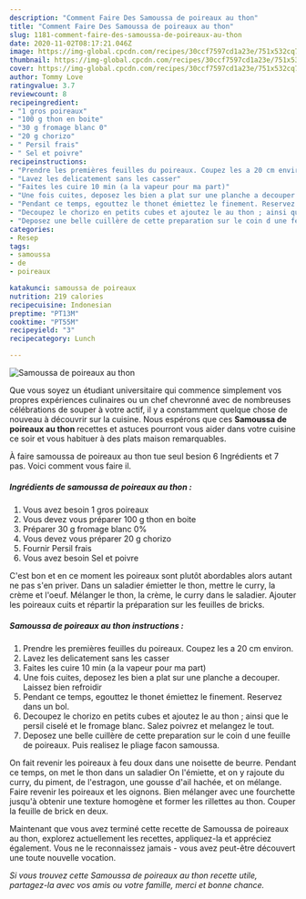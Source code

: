 ```yaml
---
description: "Comment Faire Des Samoussa de poireaux au thon"
title: "Comment Faire Des Samoussa de poireaux au thon"
slug: 1181-comment-faire-des-samoussa-de-poireaux-au-thon
date: 2020-11-02T08:17:21.046Z
image: https://img-global.cpcdn.com/recipes/30ccf7597cd1a23e/751x532cq70/samoussa-de-poireaux-au-thon-photo-principale-de-la-recette.jpg
thumbnail: https://img-global.cpcdn.com/recipes/30ccf7597cd1a23e/751x532cq70/samoussa-de-poireaux-au-thon-photo-principale-de-la-recette.jpg
cover: https://img-global.cpcdn.com/recipes/30ccf7597cd1a23e/751x532cq70/samoussa-de-poireaux-au-thon-photo-principale-de-la-recette.jpg
author: Tommy Love
ratingvalue: 3.7
reviewcount: 8
recipeingredient:
- "1 gros poireaux"
- "100 g thon en boite"
- "30 g fromage blanc 0"
- "20 g chorizo"
- " Persil frais"
- " Sel et poivre"
recipeinstructions:
- "Prendre les premières feuilles du poireaux. Coupez les a 20 cm environ."
- "Lavez les delicatement sans les casser"
- "Faites les cuire 10 min (a la vapeur pour ma part)"
- "Une fois cuites, deposez les bien a plat sur une planche a decouper. Laissez bien refroidir"
- "Pendant ce temps, egouttez le thonet émiettez le finement. Reservez dans un bol."
- "Decoupez le chorizo en petits cubes et ajoutez le au thon ; ainsi que le persil ciselé et le fromage blanc. Salez poivrez et melangez le tout."
- "Deposez une belle cuillère de cette preparation sur le coin d une feuille de poireaux. Puis realisez le pliage facon samoussa."
categories:
- Resep
tags:
- samoussa
- de
- poireaux

katakunci: samoussa de poireaux 
nutrition: 219 calories
recipecuisine: Indonesian
preptime: "PT13M"
cooktime: "PT55M"
recipeyield: "3"
recipecategory: Lunch

---
```



![Samoussa de poireaux au thon](https://img-global.cpcdn.com/recipes/30ccf7597cd1a23e/751x532cq70/samoussa-de-poireaux-au-thon-photo-principale-de-la-recette.jpg)

Que vous soyez un étudiant universitaire qui commence simplement vos propres expériences culinaires ou un chef chevronné avec de nombreuses célébrations de souper à votre actif, il y a constamment quelque chose de nouveau à découvrir sur la cuisine. Nous espérons que ces <strong> Samoussa de poireaux au thon </strong> recettes et astuces pourront vous aider dans votre cuisine ce soir et vous habituer à des plats maison remarquables.

<!--inarticleads1-->

À faire samoussa de poireaux au thon tue seul besion 6 Ingrédients et 7 pas. Voici comment vous faire il.

##### Ingrédients de samoussa de poireaux au thon :

1. Vous avez besoin 1 gros poireaux
1. Vous devez vous préparer 100 g thon en boite
1. Préparer 30 g fromage blanc 0%
1. Vous devez vous préparer 20 g chorizo
1. Fournir  Persil frais
1. Vous avez besoin  Sel et poivre


C&#39;est bon et en ce moment les poireaux sont plutôt abordables alors autant ne pas s&#39;en priver. Dans un saladier émietter le thon, mettre le curry, la crème et l&#39;oeuf. Mélanger le thon, la crème, le curry dans le saladier. Ajouter les poireaux cuits et répartir la préparation sur les feuilles de bricks. 

<!--inarticleads2-->

##### Samoussa de poireaux au thon instructions :

1. Prendre les premières feuilles du poireaux. Coupez les a 20 cm environ.
1. Lavez les delicatement sans les casser
1. Faites les cuire 10 min (a la vapeur pour ma part)
1. Une fois cuites, deposez les bien a plat sur une planche a decouper. Laissez bien refroidir
1. Pendant ce temps, egouttez le thonet émiettez le finement. Reservez dans un bol.
1. Decoupez le chorizo en petits cubes et ajoutez le au thon ; ainsi que le persil ciselé et le fromage blanc. Salez poivrez et melangez le tout.
1. Deposez une belle cuillère de cette preparation sur le coin d une feuille de poireaux. Puis realisez le pliage facon samoussa.


On fait revenir les poireaux à feu doux dans une noisette de beurre. Pendant ce temps, on met le thon dans un saladier On l&#39;émiette, et on y rajoute du curry, du piment, de l&#39;estragon, une gousse d&#39;ail hachée, et on mélange. Faire revenir les poireaux et les oignons. Bien mélanger avec une fourchette jusqu&#39;à obtenir une texture homogène et former les rillettes au thon. Couper la feuille de brick en deux. 

<!--inarticleads1-->

<p>
Maintenant que vous avez terminé cette recette de Samoussa de poireaux au thon, explorez actuellement les recettes, appliquez-la et appréciez également. Vous ne le reconnaissez jamais - vous avez peut-être découvert une toute nouvelle vocation.
</p>

<p>
<i>Si vous trouvez cette Samoussa de poireaux au thon recette utile, partagez-la avec vos amis ou votre famille, merci et bonne chance.</i>
</p>
